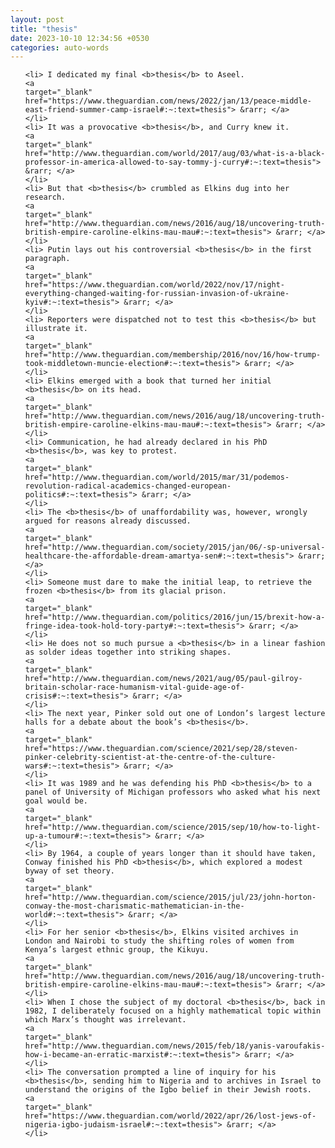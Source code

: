 ```yaml
---
layout: post
title: "thesis"
date: 2023-10-10 12:34:56 +0530
categories: auto-words
---
```

<ol>

    <li> I dedicated my final <b>thesis</b> to Aseel.
    <a 
    target="_blank" 
    href="https://www.theguardian.com/news/2022/jan/13/peace-middle-east-friend-summer-camp-israel#:~:text=thesis"> &rarr; </a>
    </li>
    <li> It was a provocative <b>thesis</b>, and Curry knew it.
    <a 
    target="_blank" 
    href="http://www.theguardian.com/world/2017/aug/03/what-is-a-black-professor-in-america-allowed-to-say-tommy-j-curry#:~:text=thesis"> &rarr; </a>
    </li>
    <li> But that <b>thesis</b> crumbled as Elkins dug into her research.
    <a 
    target="_blank" 
    href="http://www.theguardian.com/news/2016/aug/18/uncovering-truth-british-empire-caroline-elkins-mau-mau#:~:text=thesis"> &rarr; </a>
    </li>
    <li> Putin lays out his controversial <b>thesis</b> in the first paragraph.
    <a 
    target="_blank" 
    href="https://www.theguardian.com/world/2022/nov/17/night-everything-changed-waiting-for-russian-invasion-of-ukraine-kyiv#:~:text=thesis"> &rarr; </a>
    </li>
    <li> Reporters were dispatched not to test this <b>thesis</b> but illustrate it.
    <a 
    target="_blank" 
    href="http://www.theguardian.com/membership/2016/nov/16/how-trump-took-middletown-muncie-election#:~:text=thesis"> &rarr; </a>
    </li>
    <li> Elkins emerged with a book that turned her initial <b>thesis</b> on its head.
    <a 
    target="_blank" 
    href="http://www.theguardian.com/news/2016/aug/18/uncovering-truth-british-empire-caroline-elkins-mau-mau#:~:text=thesis"> &rarr; </a>
    </li>
    <li> Communication, he had already declared in his PhD <b>thesis</b>, was key to protest.
    <a 
    target="_blank" 
    href="http://www.theguardian.com/world/2015/mar/31/podemos-revolution-radical-academics-changed-european-politics#:~:text=thesis"> &rarr; </a>
    </li>
    <li> The <b>thesis</b> of unaffordability was, however, wrongly argued for reasons already discussed.
    <a 
    target="_blank" 
    href="http://www.theguardian.com/society/2015/jan/06/-sp-universal-healthcare-the-affordable-dream-amartya-sen#:~:text=thesis"> &rarr; </a>
    </li>
    <li> Someone must dare to make the initial leap, to retrieve the frozen <b>thesis</b> from its glacial prison.
    <a 
    target="_blank" 
    href="http://www.theguardian.com/politics/2016/jun/15/brexit-how-a-fringe-idea-took-hold-tory-party#:~:text=thesis"> &rarr; </a>
    </li>
    <li> He does not so much pursue a <b>thesis</b> in a linear fashion as solder ideas together into striking shapes.
    <a 
    target="_blank" 
    href="http://www.theguardian.com/news/2021/aug/05/paul-gilroy-britain-scholar-race-humanism-vital-guide-age-of-crisis#:~:text=thesis"> &rarr; </a>
    </li>
    <li> The next year, Pinker sold out one of London’s largest lecture halls for a debate about the book’s <b>thesis</b>.
    <a 
    target="_blank" 
    href="https://www.theguardian.com/science/2021/sep/28/steven-pinker-celebrity-scientist-at-the-centre-of-the-culture-wars#:~:text=thesis"> &rarr; </a>
    </li>
    <li> It was 1989 and he was defending his PhD <b>thesis</b> to a panel of University of Michigan professors who asked what his next goal would be.
    <a 
    target="_blank" 
    href="http://www.theguardian.com/science/2015/sep/10/how-to-light-up-a-tumour#:~:text=thesis"> &rarr; </a>
    </li>
    <li> By 1964, a couple of years longer than it should have taken, Conway finished his PhD <b>thesis</b>, which explored a modest byway of set theory.
    <a 
    target="_blank" 
    href="http://www.theguardian.com/science/2015/jul/23/john-horton-conway-the-most-charismatic-mathematician-in-the-world#:~:text=thesis"> &rarr; </a>
    </li>
    <li> For her senior <b>thesis</b>, Elkins visited archives in London and Nairobi to study the shifting roles of women from Kenya’s largest ethnic group, the Kikuyu.
    <a 
    target="_blank" 
    href="http://www.theguardian.com/news/2016/aug/18/uncovering-truth-british-empire-caroline-elkins-mau-mau#:~:text=thesis"> &rarr; </a>
    </li>
    <li> When I chose the subject of my doctoral <b>thesis</b>, back in 1982, I deliberately focused on a highly mathematical topic within which Marx’s thought was irrelevant.
    <a 
    target="_blank" 
    href="http://www.theguardian.com/news/2015/feb/18/yanis-varoufakis-how-i-became-an-erratic-marxist#:~:text=thesis"> &rarr; </a>
    </li>
    <li> The conversation prompted a line of inquiry for his <b>thesis</b>, sending him to Nigeria and to archives in Israel to understand the origins of the Igbo belief in their Jewish roots.
    <a 
    target="_blank" 
    href="https://www.theguardian.com/world/2022/apr/26/lost-jews-of-nigeria-igbo-judaism-israel#:~:text=thesis"> &rarr; </a>
    </li>
